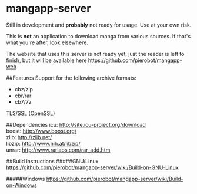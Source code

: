 # mangapp-server

Still in development and **probably** not ready for usage. Use at your own risk.

This is **not** an application to download manga from various sources. If that's what you're after, look elsewhere.

The website that uses this server is not ready yet, just the reader is left to finish, but it will be available here https://github.com/pierobot/mangapp-web

##Features
Support for the following archive formats:
* cbz/zip
* cbr/rar
* cb7/7z

TLS/SSL (OpenSSL)


##Dependencies
icu:    http://site.icu-project.org/download </br>
boost:  http://www.boost.org/ </br>
zlib:   http://zlib.net/ </br>
libzip: http://www.nih.at/libzip/ </br>
unrar:  http://www.rarlabs.com/rar_add.htm </br>

##Build instructions
#####GNU/Linux
https://github.com/pierobot/mangapp-server/wiki/Build-on-GNU-Linux

#####Windows
https://github.com/pierobot/mangapp-server/wiki/Build-on-Windows
